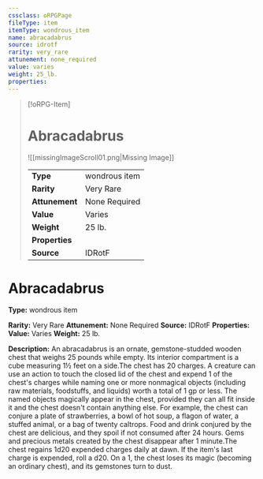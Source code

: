 ```yaml
---
cssclass: oRPGPage
fileType: item
itemType: wondrous_item
name: abracadabrus
source: idrotf
rarity: very_rare
attunement: none_required
value: varies
weight: 25_lb.
properties:
---
```

> [!oRPG-Item]
> # Abracadabrus
> ![[missingImageScroll01.png|Missing Image]]
>
> |  |   |
> |:--|---|
> |**Type** | wondrous item |
> |**Rarity** | Very Rare |
> | **Attunement** | None Required |
> | **Value** | Varies |
>  | **Weight**| 25 lb. |
>  |**Properties** |  |
> | **Source** | IDRotF |

#  Abracadabrus
**Type:** wondrous item

**Rarity:** Very Rare
**Attunement:** None Required
**Source:** IDRotF
**Properties:**
**Value:** Varies
**Weight:** 25 lb.

**Description:** An abracadabrus is an ornate, gemstone-studded wooden chest that weighs 25 pounds while empty. Its interior compartment is a cube measuring 1½ feet on a side.The chest has 20 charges. A creature can use an action to touch the closed lid of the chest and expend 1 of the chest&#39;s charges while naming one or more nonmagical objects (including raw materials, foodstuffs, and liquids) worth a total of 1 gp or less. The named objects magically appear in the chest, provided they can all fit inside it and the chest doesn&#39;t contain anything else. For example, the chest can conjure a plate of strawberries, a bowl of hot soup, a flagon of water, a stuffed animal, or a bag of twenty caltrops. Food and drink conjured by the chest are delicious, and they spoil if not consumed after 24 hours. Gems and precious metals created by the chest disappear after 1 minute.The chest regains 1d20 expended charges daily at dawn. If the item&#39;s last charge is expended, roll a d20. On a 1, the chest loses its magic (becoming an ordinary chest), and its gemstones turn to dust.


